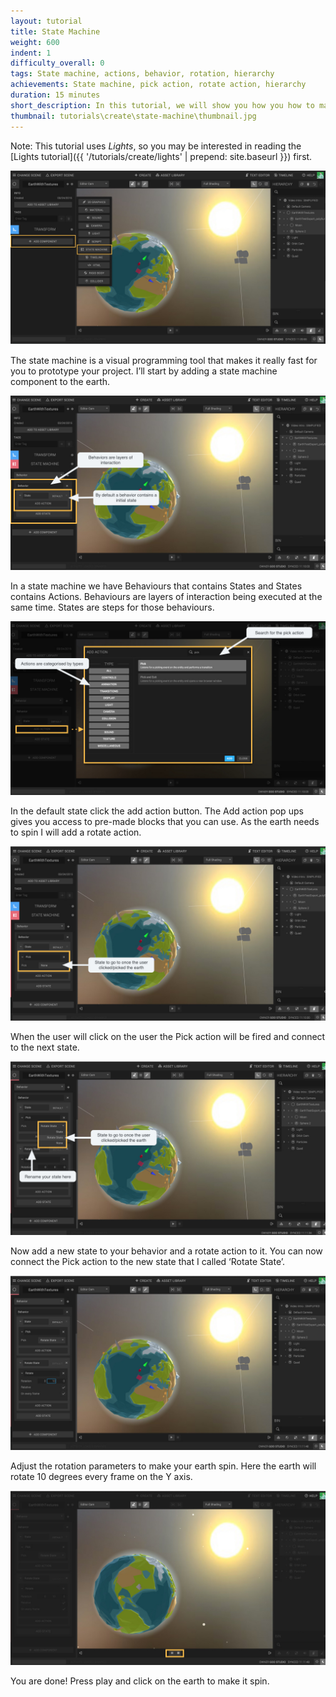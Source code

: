 ```yaml
---
layout: tutorial
title: State Machine
weight: 600
indent: 1
difficulty_overall: 0
tags: State machine, actions, behavior, rotation, hierarchy
achievements: State machine, pick action, rotate action, hierarchy
duration: 15 minutes
short_description: In this tutorial, we will show you how you how to make a solar system by using the state machine.
thumbnail: tutorials\create\state-machine\thumbnail.jpg
---
```

Note: This tutorial uses *Lights*, so you may be interested in reading the [Lights tutorial]({{ '/tutorials/create/lights' | prepend: site.baseurl }}) first.

![](1.jpg)

The state machine is a visual programming tool that makes it really fast for you to prototype your project. I’ll start by adding a state machine component to the earth.

![](2.jpg)

In a state machine we have Behaviours that contains States and States contains Actions.
Behaviours are layers of interaction being executed at the same time.
States are steps for those behaviours.

![](3.jpg)

In the default state click the add action button.
The Add action pop ups gives you access to pre-made blocks that you can use. As the earth needs to spin I will add a rotate action.

![](4.jpg)

When the user will click on the user the Pick action will be fired and connect to the next state.

![](5.jpg)

Now add a new state to your behavior and a rotate action to it. You can now connect the Pick action to the new state that I called ‘Rotate State’.

![](6.jpg)

Adjust the rotation parameters to make your earth spin.
Here the earth will rotate 10 degrees every frame on the Y axis.

![](7.jpg)

You are done! Press play and click on the earth to make it spin.
